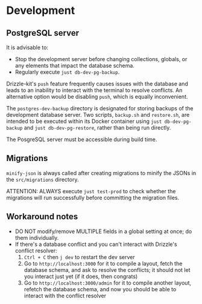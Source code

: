 # Development

## PostgreSQL server

It is advisable to:
- Stop the development server before changing collections, globals, or any elements that impact the database schema.
- Regularly execute `just db-dev-pg-backup`.

Drizzle-kit's `push` feature frequently causes issues with the database and leads to an inability to interact with the terminal to resolve conflicts. An alternative option would be disabling `push`, which is equally inconvenient.

The `postgres-dev-backup` directory is designated for storing backups of the development database server. Two scripts, `backup.sh` and `restore.sh`, are intended to be executed within its Docker container using `just db-dev-pg-backup` and `just db-dev-pg-restore`, rather than being run directly.

The PosgreSQL server must be accessible during build time.

## Migrations

`minify-json` is always called after creating migrations to minify the JSONs in the `src/migrations` directory.

ATTENTION: ALWAYS execute `just test-prod` to check whether the migrations will run successfully before committing the migration files.

## Workaround notes
- DO NOT modify/remove MULTIPLE fields in a global setting at once; do them individually.
- If there's a database conflict and you can't interact with Drizzle's conflict resolver:
   1. `Ctrl + C` then `j dev` to restart the dev server
   2. Go to `http://localhost:3000` for it to compile a layout, fetch the database schema, and ask to resolve the conflicts; it should not let you interact just yet (if it does, then congrats)
   3. Go to `http://localhost:3000/admin` for it to compile another layout, refetch the database schema, and now you should be able to interact with the conflict resolver